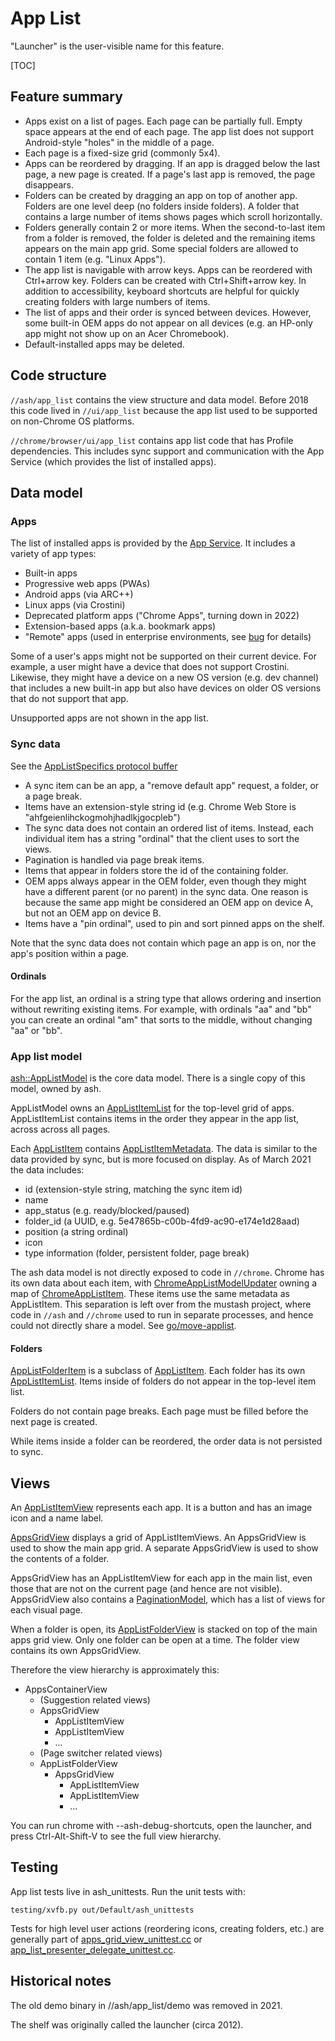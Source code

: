 # App List

"Launcher" is the user-visible name for this feature.

[TOC]

## Feature summary

*   Apps exist on a list of pages. Each page can be partially full. Empty space
    appears at the end of each page. The app list does not support Android-style
    "holes" in the middle of a page.
*   Each page is a fixed-size grid (commonly 5x4).
*   Apps can be reordered by dragging. If an app is dragged below the last page,
    a new page is created. If a page's last app is removed, the page disappears.
*   Folders can be created by dragging an app on top of another app. Folders are
    one level deep (no folders inside folders). A folder that contains a large
    number of items shows pages which scroll horizontally.
*   Folders generally contain 2 or more items. When the second-to-last item from
    a folder is removed, the folder is deleted and the remaining items appears
    on the main app grid. Some special folders are allowed to contain 1 item
    (e.g. "Linux Apps").
*   The app list is navigable with arrow keys. Apps can be reordered with
    Ctrl+arrow key. Folders can be created with Ctrl+Shift+arrow key. In
    addition to accessibility, keyboard shortcuts are helpful for quickly
    creating folders with large numbers of items.
*   The list of apps and their order is synced between devices. However, some
    built-in OEM apps do not appear on all devices (e.g. an HP-only app might
    not show up on an Acer Chromebook).
*   Default-installed apps may be deleted.

## Code structure

`//ash/app_list` contains the view structure and data model. Before 2018 this
code lived in `//ui/app_list` because the app list used to be supported on
non-Chrome OS platforms.

`//chrome/browser/ui/app_list` contains app list code that has Profile
dependencies. This includes sync support and communication with the App Service
(which provides the list of installed apps).

## Data model

### Apps

The list of installed apps is provided by the [App Service][1]. It includes a
variety of app types:

*   Built-in apps
*   Progressive web apps (PWAs)
*   Android apps (via ARC++)
*   Linux apps (via Crostini)
*   Deprecated platform apps ("Chrome Apps", turning down in 2022)
*   Extension-based apps (a.k.a. bookmark apps)
*   "Remote" apps (used in enterprise environments, see
    [bug](https://crbug.com/1101208) for details)

Some of a user's apps might not be supported on their current device. For
example, a user might have a device that does not support Crostini. Likewise,
they might have a device on a new OS version (e.g. dev channel) that includes a
new built-in app but also have devices on older OS versions that do not support
that app.

Unsupported apps are not shown in the app list.

[1]: components/services/app_service/README.md

### Sync data

See the [AppListSpecifics protocol
buffer](/components/sync/protocol/app_list_specifics.proto)

*   A sync item can be an app, a "remove default app" request, a folder, or a
    page break.
*   Items have an extension-style string id (e.g. Chrome Web Store is
    "ahfgeienlihckogmohjhadlkjgocpleb")
*   The sync data does not contain an ordered list of items. Instead, each
    individual item has a string "ordinal" that the client uses to sort the
    views.
*   Pagination is handled via page break items.
*   Items that appear in folders store the id of the containing folder.
*   OEM apps always appear in the OEM folder, even though they might have a
    different parent (or no parent) in the sync data. One reason is because the
    same app might be considered an OEM app on device A, but not an OEM app on
    device B.
*   Items have a "pin ordinal", used to pin and sort pinned apps on the shelf.

Note that the sync data does not contain which page an app is on, nor the app's
position within a page.

#### Ordinals

For the app list, an ordinal is a string type that allows ordering and insertion
without rewriting existing items. For example, with ordinals "aa" and "bb" you
can create an ordinal "am" that sorts to the middle, without changing "aa" or
"bb".

### App list model

[ash::AppListModel][1] is the core data model. There is a single copy of this
model, owned by ash.

AppListModel owns an [AppListItemList][2] for the top-level grid of apps.
AppListItemList contains items in the order they appear in the app list, across
across all pages.

Each [AppListItem][3] contains [AppListItemMetadata][4]. The data is similar to
the data provided by sync, but is more focused on display. As of March 2021 the
data includes:

*   id (extension-style string, matching the sync item id)
*   name
*   app_status (e.g. ready/blocked/paused)
*   folder_id (a UUID, e.g. 5e47865b-c00b-4fd9-ac90-e174e1d28aad)
*   position (a string ordinal)
*   icon
*   type information (folder, persistent folder, page break)

The ash data model is not directly exposed to code in `//chrome`. Chrome has its
own data about each item, with [ChromeAppListModelUpdater][5] owning a map of
[ChromeAppListItem][6]. These items use the same metadata as AppListItem. This
separation is left over from the mustash project, where code in `//ash` and
`//chrome` used to run in separate processes, and hence could not directly share
a model. See [go/move-applist][7].

[1]: /ash/app_list/model/app_list_model.h
[2]: /ash/app_list/model/app_list_item_list.h
[3]: /ash/app_list/model/app_list_item.h
[4]: /ash/public/cpp/app_list/app_list_types.h
[5]: /chrome/browser/ui/app_list/chrome_app_list_model_updater.h
[6]: /chrome/browser/ui/app_list/chrome_app_list_item.h
[7]: http://go/move-applist

#### Folders

[AppListFolderItem][1] is a subclass of [AppListItem][2]. Each folder has its
own [AppListItemList][3]. Items inside of folders do not appear in the top-level
item list.

Folders do not contain page breaks. Each page must be filled before the next
page is created.

While items inside a folder can be reordered, the order data is not persisted to
sync.

[1]: /ash/app_list/model/app_list_folder_item.h
[2]: /ash/app_list/model/app_list_item.h
[3]: /ash/app_list/model/app_list_item_list.h

## Views

An [AppListItemView][1] represents each app. It is a button and has an image
icon and a name label.

[AppsGridView][2] displays a grid of AppListItemViews. An AppsGridView is used
to show the main app grid. A separate AppsGridView is used to show the contents
of a folder.

AppsGridView has an AppListItemView for each app in the main list, even those
that are not on the current page (and hence are not visible). AppsGridView also
contains a [PaginationModel][3], which has a list of views for each visual page.

When a folder is open, its [AppListFolderView][4] is stacked on top of the main
apps grid view. Only one folder can be open at a time. The folder view contains
its own AppsGridView.

Therefore the view hierarchy is approximately this:

*   AppsContainerView
    *   (Suggestion related views)
    *   AppsGridView
        *   AppListItemView
        *   AppListItemView
        *   ...
    *   (Page switcher related views)
    *   AppListFolderView
        *   AppsGridView
            *   AppListItemView
            *   AppListItemView
            *   ...

You can run chrome with --ash-debug-shortcuts, open the launcher, and press
Ctrl-Alt-Shift-V to see the full view hierarchy.

[1]: /ash/app_list/views/app_list_item_view.h
[2]: /ash/app_list/views/apps_grid_view.h
[3]: /ash/public/cpp/pagination/pagination_model.h
[4]: /ash/app_list/views/app_list_folder_view.h

## Testing

App list tests live in ash_unittests. Run the unit tests with:

    testing/xvfb.py out/Default/ash_unittests

Tests for high level user actions (reordering icons, creating folders, etc.) are
generally part of [apps_grid_view_unittest.cc][1] or
[app_list_presenter_delegate_unittest.cc][2].

[1]: /ash/app_list/views/apps_grid_view_unittest.cc
[2]: /ash/app_list/app_list_presenter_delegate_unittest.cc

## Historical notes

The old demo binary in //ash/app_list/demo was removed in 2021.

The shelf was originally called the launcher (circa 2012).
